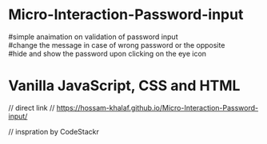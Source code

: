 # Micro-Interaction-Password-input

#simple anaimation on validation of password input     
#change the message in case of wrong password or the opposite      
#hide and show the password upon clicking on the eye icon       
# Vanilla JavaScript, CSS and HTML
// direct link // https://hossam-khalaf.github.io/Micro-Interaction-Password-input/

// inspration by CodeStackr
